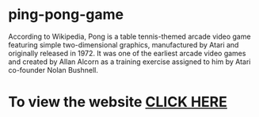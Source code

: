 # ping-pong-game



According to Wikipedia, Pong is a table tennis-themed arcade video game featuring simple two-dimensional graphics, manufactured by Atari and originally released in 1972. It was one of the earliest arcade video games and created by Allan Alcorn as a training exercise assigned to him by Atari co-founder Nolan Bushnell.

# To view the website [CLICK HERE](https://supratim30.github.io/ping-pong-game/)
